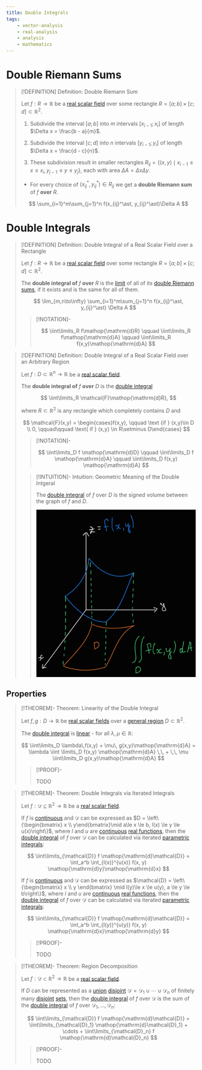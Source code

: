 ```yaml
---
title: Double Integrals
tags:
    - vector-analysis
    - real-analysis
    - analysis
    - mathematics
---
```


# Double Riemann Sums

>[!DEFINITION] Definition: Double Riemann Sum
>
>Let $f: R \to \mathbb{R}$ be a [real scalar field](../Real%20Scalar%20Field.md) over some rectangle $R = [a;b] \times [c;d] \subset \mathbb{R}^2$.
>
>1. Subdivide the interval $[a;b]$ into $m$ intervals $[x_{i-1}; x_i]$ of length $\Delta x = \frac{b - a}{m}$.
>
>2. Subdivide the interval $[c;d]$ into $n$ intervals $[y_{i-1}; y_i]$ of length $\Delta x = \frac{d - c}{n}$.
>
>3. These subdivision result in smaller rectangles $R_{ij} = \{(x,y)\mid x_{i-1} \le x \le x_i, y_{j-1} \le y \le y_j\},$ each with area $\Delta A = \Delta x \Delta y$.
>
>- For every choice of $(x_{ij}^\ast, y_{ij}^\ast) \in R_{ij}$ we get a **double Riemann sum** of $f$ **over** $R$.
>
>$$
>\sum_{i=1}^m\sum_{j=1}^n f(x_{ij}^\ast, y_{ij}^\ast)\Delta A
>$$
>

# Double Integrals

>[!DEFINITION] Definition: Double Integral of a Real Scalar Field over a Rectangle
>
>Let $f: R \to \mathbb{R}$ be a [real scalar field](../Real%20Scalar%20Field.md) over some rectangle $R = [a;b] \times [c;d] \subset \mathbb{R}^2$.
>
>The **double integral of** $f$ **over** $R$ is the [limit](../../../Real%20Functions/Limits/index.md) of all of its [double Riemann sums](Double%20Integrals.md), if it exists and is the same for all of them.
>
>$$
>\lim_{m,n\to\infty} \sum_{i=1}^m\sum_{j=1}^n f(x_{ij}^\ast, y_{ij}^\ast) \Delta A
>$$
>
>>[!NOTATION]-
>>
>>$$
>>\iint\limits_R f\mathop{\mathrm{d}R} \qquad \iint\limits_R f\mathop{\mathrm{d}A} \qquad \iint\limits_R f(x,y)\mathop{\mathrm{d}A}
>>$$
>>
>

>[!DEFINITION] Definition: Double Integral of a Real Scalar Field over an Arbitrary Region
>
>Let $f: D \subset \mathbb{R}^n \to \mathbb{R}$ be a [real scalar field](../Real%20Scalar%20Field.md).
>
>The **double integral of** $f$ **over** $D$ is the [double integral](Double%20Integrals.md#Double%20Integrals)
>
>$$
>\iint\limits_R \mathcal{F}\mathop{\mathrm{d}R},
>$$
>
>where $R \subset \mathbb{R}^2$ is any rectangle which completely contains $D$ and 
>
>$$
>\mathcal{F}(x,y) = \begin{cases}f(x,y), \qquad \text {if } (x,y)\in D \\ 0, \qquad\qquad \text{ if } (x,y) \in R\setminus D\end{cases}
>$$
>
>>[!NOTATION]-
>>
>>$$
>>\iint\limits_D f \mathop{\mathrm{d}D} \qquad \iint\limits_D f \mathop{\mathrm{d}A} \qquad \iint\limits_D f(x,y) \mathop{\mathrm{d}A}
>>$$
>>
>
>>[!INTUITION]- Intuition: Geometric Meaning of the Double Intgeral
>>
>>The [double integral](Double%20Integral%20of%20a%20Real%20Scalar%20Field.md) of $f$ over $D$ is the signed volume between the graph of $f$ and $D$.
>>
>>![](res/Geometric%20Meaning%20of%20the%20Double%20Integral.png)
>>
>

## Properties

>[!THEOREM]- Theorem: Linearity of the Double Integral
>
>Let $f,g: D\to\mathbb{R}$ be [real scalar fields](../Real%20Scalar%20Field.md) over a [general region](../../../../../Geometry/General%20Regions%20in%202D.md) $D \subset \mathbb{R}^2$.
>
>The [double integral](Double%20Integrals.md#Double%20Integrals) is [linear](../../../../../Algebra/Linear%20Algebra/Linear%20Transformations/Linear%20Transformation.md) - for all $\lambda,\mu\in\mathbb{R}$:
>
>$$
>\iint\limits_D \lambda\,f(x,y) + \mu\, g(x,y)\mathop{\mathrm{d}A} = \lambda \iint \limits_D f(x,y) \mathop{\mathrm{d}A} \,\, + \,\, \mu \iint\limits_D g(x,y)\mathop{\mathrm{d}A}
>$$
>
>>[!PROOF]-
>>
>>TODO
>>
>

>[!THEOREM]- Theorem: Double Integrals via Iterated Integrals
>
>Let $f: \mathcal{D} \subseteq\mathbb{R}^2 \to\mathbb{R}$ be a [real scalar field](../Real%20Scalar%20Field.md).
>
>If $f$ is [continuous](../Continuity%20of%20Real%20Scalar%20Fields.md) and $\mathcal{D}$ can be expressed as $D = \left\{\begin{bmatrix} x \\ y\end{bmatrix}\mid a\le x \le b, l(x) \le y \le u(x)\right\}$, where $l$ and $u$ are [continuous](../../../Real%20Functions/Continuity.md) [real functions](../../../Real%20Functions/Real%20Functions.md), then the [double integral](Double%20Integrals.md#Double%20Integrals) of $f$ over $\mathcal{D}$ can be calculated via iterated [parametric integrals](Parametric%20Integrals.md):
>
>$$
>\iint\limits_{\mathcal{D}} f \mathop{\mathrm{d}\mathcal{D}} = \int_a^b \int_{l(x)}^{u(x)} f(x, y) \mathop{\mathrm{d}y}\mathop{\mathrm{d}x}
>$$
>
>If $f$ is [continuous](../Continuity%20of%20Real%20Scalar%20Fields.md) and $\mathcal{D}$ can be expressed as $\mathcal{D} = \left\{\begin{bmatrix} x \\ y \end{bmatrix} \mid l(y)\le x \le u(y), a \le y \le b\right\}$, where $l$ and $u$ are [continuous](../../../Real%20Functions/Continuity.md) [real functions](../../../Real%20Functions/Real%20Functions.md), then the [double integral](Double%20Integrals.md#Double%20Integrals) of $f$ over $\mathcal{D}$ can be calculated via iterated [parametric integrals](Parametric%20Integrals.md):
>
>$$
>\iint\limits_{\mathcal{D}} f \mathop{\mathrm{d}\mathcal{D}} = \int_a^b \int_{l(y)}^{u(y)} f(x, y) \mathop{\mathrm{d}x}\mathop{\mathrm{d}y}
>$$
>
>>[!PROOF]-
>>
>>TODO
>>
>

>[!THEOREM]- Theorem: Region Decomposition
>
>Let $f: \mathcal{D} \subset \mathbb{R}^2 \to\mathbb{R}$ be a [real scalar field](../Real%20Scalar%20Field.md).
>
>If $D$ can be represented as a [union](../../../../../Set%20Theory/Set%20Operations.md) [disjoint](../../../../../Set%20Theory/Disjoint%20Sets.md) $\mathcal{D} = \mathcal{D}_1 \cup \cdots \cup \mathcal{D}_n$ of finitely many [disjoint](../../../../../Set%20Theory/Disjoint%20Sets.md) [sets](../../../../../Set%20Theory/Sets.md), then the [double integral](Double%20Integrals.md#Double%20Integrals) of $f$ over $\mathcal{D}$ is the sum of the [double integral](Double%20Integrals.md#Double%20Integrals) of $f$ over $\mathcal{D}_1,\dotsc, \mathcal{D}_n$:
>
>$$
>\iint\limits_{\mathcal{D}} f \mathop{\mathrm{d}\mathcal{D}} = \iint\limits_{\mathcal{D}_1} \mathop{\mathrm{d}\mathcal{D}_1} + \cdots + \iint\limits_{\mathcal{D}_n} f \mathop{\mathrm{d}\mathcal{D}_n}
>$$
>
>>[!PROOF]-
>>
>>TODO
>>
>
